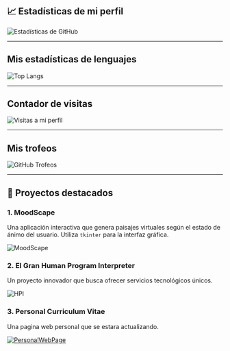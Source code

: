 ## 📈 Estadísticas de mi perfil

![Estadísticas de GitHub](https://github-readme-stats.vercel.app/api?username=molxeuz&show_icons=true&hide_title=true&count_private=true&theme=radical)

---

## Mis estadísticas de lenguajes

![Top Langs](https://github-readme-stats.vercel.app/api/top-langs/?username=molxeuz&layout=compact&theme=radical)

---

## Contador de visitas

![Visitas a mi perfil](https://visitor-badge.laobi.icu/badge?page_id=molxeuz.molxeuz)

---

## Mis trofeos

![GitHub Trofeos](https://github-profile-trophy.vercel.app/?username=molxeuz&theme=radical&no-frame=true&margin-w=15)

---

## 🚀 Proyectos destacados

### 1. **MoodScape**
Una aplicación interactiva que genera paisajes virtuales según el estado de ánimo del usuario. Utiliza `tkinter` para la interfaz gráfica.

![MoodScape](https://img.shields.io/badge/MoodScape-Python-brightgreen?style=flat&logo=github)

### 2. **El Gran Human Program Interpreter**
Un proyecto innovador que busca ofrecer servicios tecnológicos únicos.

![HPI](https://img.shields.io/badge/HPI-Innovación-blue?style=flat&logo=github)

### 3. **Personal Curriculum Vitae**
Una pagina web personal que se estara actualizando.

[![PersonalWebPage](https://img.shields.io/badge/GitHub-PersonalWebPage-purple?style=flat&logo=github)](https://github.com/molxeuz/PersonalCurriculumVitae)
